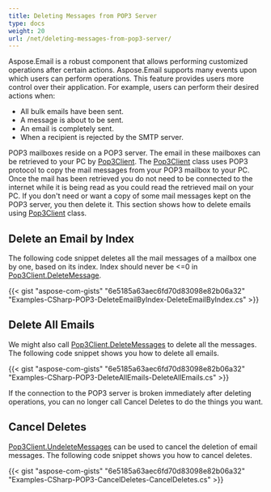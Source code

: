 ```yaml
---
title: Deleting Messages from POP3 Server
type: docs
weight: 20
url: /net/deleting-messages-from-pop3-server/
---
```



Aspose.Email is a robust component that allows performing customized operations after certain actions. Aspose.Email supports many events upon which users can perform operations. This feature provides users more control over their application. For example, users can perform their desired actions when:

- All bulk emails have been sent.
- A message is about to be sent.
- An email is completely sent.
- When a recipient is rejected by the SMTP server.

POP3 mailboxes reside on a POP3 server. The email in these mailboxes can be retrieved to your PC by [Pop3Client](https://reference.aspose.com/email/net/aspose.email.clients.pop3/pop3client/). The [Pop3Client](https://reference.aspose.com/email/net/aspose.email.clients.pop3/pop3client/) class uses POP3 protocol to copy the mail messages from your POP3 mailbox to your PC. Once the mail has been retrieved you do not need to be connected to the internet while it is being read as you could read the retrieved mail on your PC. If you don't need or want a copy of some mail messages kept on the POP3 server, you then delete it. This section shows how to delete emails using [Pop3Client](https://reference.aspose.com/email/net/aspose.email.clients.pop3/pop3client/) class.

## **Delete an Email by Index**

The following code snippet deletes all the mail messages of a mailbox one by one, based on its index. Index should never be <=0 in [Pop3Client.DeleteMessage](https://reference.aspose.com/email/net/aspose.email.clients.pop3/pop3client/deletemessage/#deletemessage/).

{{< gist "aspose-com-gists" "6e5185a63aec6fd70d83098e82b06a32" "Examples-CSharp-POP3-DeleteEmailByIndex-DeleteEmailByIndex.cs" >}}

## **Delete All Emails**

We might also call [Pop3Client.DeleteMessages](https://reference.aspose.com/email/net/aspose.email.clients.pop3/pop3client/deletemessage/#deletemessage/) to delete all the messages. The following code snippet shows you how to delete all emails.

{{< gist "aspose-com-gists" "6e5185a63aec6fd70d83098e82b06a32" "Examples-CSharp-POP3-DeleteAllEmails-DeleteAllEmails.cs" >}}

If the connection to the POP3 server is broken immediately after deleting operations, you can no longer call Cancel Deletes to do the things you want.

## **Cancel Deletes**

[Pop3Client.UndeleteMessages](https://reference.aspose.com/email/net/aspose.email.clients.pop3/pop3client/undeletemessages/#undeletemessages/) can be used to cancel the deletion of email messages. The following code snippet shows you how to cancel deletes.

{{< gist "aspose-com-gists" "6e5185a63aec6fd70d83098e82b06a32" "Examples-CSharp-POP3-CancelDeletes-CancelDeletes.cs" >}}
